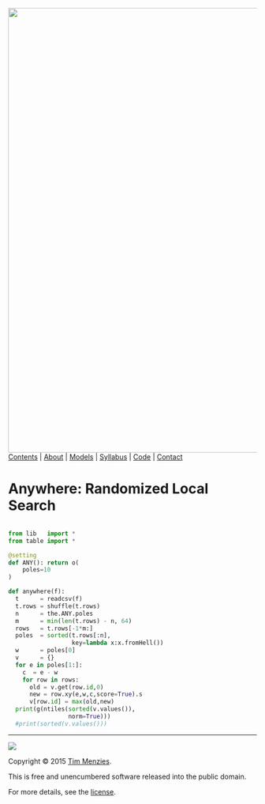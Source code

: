 [<img width=900 src="https://raw.githubusercontent.com/txt/mase/master/img/banner1.png">](https://github.com/txt/mase/blob/master/README.md)   
[Contents](https://github.com/txt/mase/blob/master/TOC.md) |
[About](https://github.com/txt/mase/blob/master/ABOUT.md) |
[Models](https://github.com/txt/mase/blob/master/MODELS.md) |
[Syllabus](https://github.com/txt/mase/blob/master/SYLLABUS.md) |
[Code](https://github.com/txt/mase/tree/master/src) |
[Contact](http://menzies.us)



# Anywhere: Randomized Local Search

````python

from lib   import *
from table import *

@setting
def ANY(): return o(
    poles=10
)

def anywhere(f):
  t      = readcsv(f)
  t.rows = shuffle(t.rows)
  n      = the.ANY.poles
  m      = min(len(t.rows) - n, 64)
  rows   = t.rows[-1*m:]
  poles  = sorted(t.rows[:n],
                  key=lambda x:x.fromHell())
  w      = poles[0]
  v      = {}
  for e in poles[1:]:
    c  = e - w
    for row in rows:
      old = v.get(row.id,0)
      new = row.xy(e,w,c,score=True).s
      v[row.id] = max(old,new)
  print(g(ntiles(sorted(v.values()),
                 norm=True)))
  #print(sorted(v.values()))
````


_________

<img src="https://raw.githubusercontent.com/txt/mase/master/img/pd-icon.png">  

Copyright © 2015 [Tim Menzies](http://menzies.us).


This is free and unencumbered software released into the public domain.

For more details, see the [license](https://github.com/txt/mase/blob/master/LICENSE).

